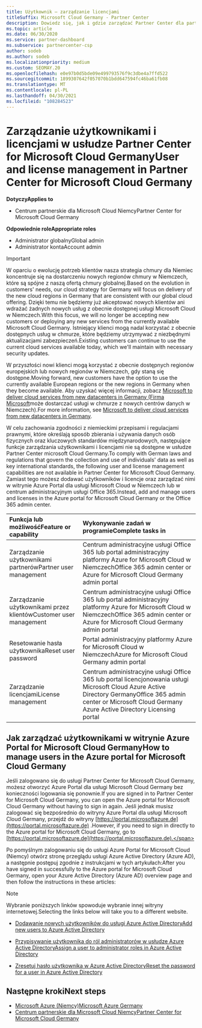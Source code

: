 ```yaml
---
title: Użytkownik — zarządzanie licencjami
titleSuffix: Microsoft Cloud Germany - Partner Center
description: Dowiedz się, jak i gdzie zarządzać Partner Center dla partnerów, klientów i licencji usługi Microsoft Cloud w Niemczech, a także resetowania haseł.
ms.topic: article
ms.date: 06/30/2020
ms.service: partner-dashboard
ms.subservice: partnercenter-csp
author: sodeb
ms.author: sodeb
ms.localizationpriority: medium
ms.custom: SEOMAY.20
ms.openlocfilehash: e0e97b0d5bde09e499793576f9c3dbe4a7ffd522
ms.sourcegitcommit: 1899307642f057070b1bdd647594fc46ba61fb08
ms.translationtype: MT
ms.contentlocale: pl-PL
ms.lasthandoff: 04/30/2021
ms.locfileid: "108284523"
---
```

# <a name="user-and-license-management-in-partner-center-for-microsoft-cloud-germany"></a><span data-ttu-id="3d343-103">Zarządzanie użytkownikami i licencjami w usłudze Partner Center for Microsoft Cloud Germany</span><span class="sxs-lookup"><span data-stu-id="3d343-103">User and license management in Partner Center for Microsoft Cloud Germany</span></span>

<span data-ttu-id="3d343-104">**Dotyczy**</span><span class="sxs-lookup"><span data-stu-id="3d343-104">**Applies to**</span></span>

- <span data-ttu-id="3d343-105">Centrum partnerskie dla Microsoft Cloud Niemcy</span><span class="sxs-lookup"><span data-stu-id="3d343-105">Partner Center for Microsoft Cloud Germany</span></span>

<span data-ttu-id="3d343-106">**Odpowiednie role**</span><span class="sxs-lookup"><span data-stu-id="3d343-106">**Appropriate roles**</span></span>

- <span data-ttu-id="3d343-107">Administrator globalny</span><span class="sxs-lookup"><span data-stu-id="3d343-107">Global admin</span></span>
- <span data-ttu-id="3d343-108">Administrator konta</span><span class="sxs-lookup"><span data-stu-id="3d343-108">Account admin</span></span>

> [!IMPORTANT]
> <span data-ttu-id="3d343-109">W oparciu o ewolucję potrzeb klientów nasza strategia chmury dla Niemiec koncentruje się na dostarczeniu nowych regionów chmury w Niemczech, które są spójne z naszą ofertą chmury globalnej.</span><span class="sxs-lookup"><span data-stu-id="3d343-109">Based on the evolution in customers' needs, our cloud strategy for Germany will focus on delivery of the new cloud regions in Germany that are consistent with our global cloud offering.</span></span> <span data-ttu-id="3d343-110">Dzięki temu nie będziemy już akceptować nowych klientów ani wdrażać żadnych nowych usług z obecnie dostępnej usługi Microsoft Cloud w Niemczech.</span><span class="sxs-lookup"><span data-stu-id="3d343-110">With this focus, we will no longer be accepting new customers or deploying any new services from the currently available Microsoft Cloud Germany.</span></span> <span data-ttu-id="3d343-111">Istniejący klienci mogą nadal korzystać z obecnie dostępnych usług w chmurze, które będziemy utrzymywać z niezbędnymi aktualizacjami zabezpieczeń.</span><span class="sxs-lookup"><span data-stu-id="3d343-111">Existing customers can continue to use the current cloud services available today, which we'll maintain with necessary security updates.</span></span>
>  
> <span data-ttu-id="3d343-112">W przyszłości nowi klienci mogą korzystać z obecnie dostępnych regionów europejskich lub nowych regionów w Niemczech, gdy staną się dostępne.</span><span class="sxs-lookup"><span data-stu-id="3d343-112">Moving forward, new customers have the option to use the currently available European regions or the new regions in Germany when they become available.</span></span> <span data-ttu-id="3d343-113">Aby uzyskać więcej informacji, zobacz [Microsoft to deliver cloud services from new datacenters in Germany (Firma Microsoft](https://news.microsoft.com/europe/2018/08/31/microsoft-to-deliver-cloud-services-from-new-datacentres-in-germany-in-2019-to-meet-evolving-customer-needs/)może dostarczać usługi w chmurze z nowych centrów danych w Niemczech).</span><span class="sxs-lookup"><span data-stu-id="3d343-113">For more information, see [Microsoft to deliver cloud services from new datacenters in Germany](https://news.microsoft.com/europe/2018/08/31/microsoft-to-deliver-cloud-services-from-new-datacentres-in-germany-in-2019-to-meet-evolving-customer-needs/).</span></span>

<span data-ttu-id="3d343-114">W celu zachowania zgodności z niemieckimi przepisami i regulacjami prawnymi, które określają sposób zbierania i używania danych osób fizycznych oraz kluczowych standardów międzynarodowych, następujące funkcje zarządzania użytkownikami i licencjami nie są dostępne w usłudze Partner Center microsoft Cloud Germany.</span><span class="sxs-lookup"><span data-stu-id="3d343-114">To comply with German laws and regulations that govern the collection and use of individuals' data as well as key international standards, the following user and license management capabilities are not available in Partner Center for Microsoft Cloud Germany.</span></span> <span data-ttu-id="3d343-115">Zamiast tego możesz dodawać użytkowników i licencje oraz zarządzać nimi w witrynie Azure Portal dla usługi Microsoft Cloud w Niemczech lub w centrum administracyjnym usługi Office 365.</span><span class="sxs-lookup"><span data-stu-id="3d343-115">Instead, add and manage users and licenses in the Azure portal for Microsoft Cloud Germany or the Office 365 admin center.</span></span>

<span data-ttu-id="3d343-116">Funkcja lub możliwość</span><span class="sxs-lookup"><span data-stu-id="3d343-116">Feature or capability</span></span> | <span data-ttu-id="3d343-117">Wykonywanie zadań w programie</span><span class="sxs-lookup"><span data-stu-id="3d343-117">Complete tasks in</span></span>
:--- | :---
<span data-ttu-id="3d343-118">Zarządzanie użytkownikami partnerów</span><span class="sxs-lookup"><span data-stu-id="3d343-118">Partner user management</span></span> | <span data-ttu-id="3d343-119">Centrum administracyjne usługi Office 365 lub portal administracyjny platformy Azure for Microsoft Cloud w Niemczech</span><span class="sxs-lookup"><span data-stu-id="3d343-119">Office 365 admin center or Azure for Microsoft Cloud Germany admin portal</span></span>
<span data-ttu-id="3d343-120">Zarządzanie użytkownikami przez klientów</span><span class="sxs-lookup"><span data-stu-id="3d343-120">Customer user management</span></span> | <span data-ttu-id="3d343-121">Centrum administracyjne usługi Office 365 lub portal administracyjny platformy Azure for Microsoft Cloud w Niemczech</span><span class="sxs-lookup"><span data-stu-id="3d343-121">Office 365 admin center or Azure for Microsoft Cloud Germany admin portal</span></span>
<span data-ttu-id="3d343-122">Resetowanie hasła użytkownika</span><span class="sxs-lookup"><span data-stu-id="3d343-122">Reset user password</span></span> | <span data-ttu-id="3d343-123">Portal administracyjny platformy Azure for Microsoft Cloud w Niemczech</span><span class="sxs-lookup"><span data-stu-id="3d343-123">Azure for Microsoft Cloud Germany admin portal</span></span>
<span data-ttu-id="3d343-124">Zarządzanie licencjami</span><span class="sxs-lookup"><span data-stu-id="3d343-124">License management</span></span> | <span data-ttu-id="3d343-125">Centrum administracyjne usługi Office 365 lub portal licencjonowania usługi Microsoft Cloud Azure Active Directory Germany</span><span class="sxs-lookup"><span data-stu-id="3d343-125">Office 365 admin center or Microsoft Cloud Germany Azure Active Directory Licensing portal</span></span>

## <a name="how-to-manage-users-in-the-azure-portal-for-microsoft-cloud-germany"></a><span data-ttu-id="3d343-126">Jak zarządzać użytkownikami w witrynie Azure Portal for Microsoft Cloud Germany</span><span class="sxs-lookup"><span data-stu-id="3d343-126">How to manage users in the Azure portal for Microsoft Cloud Germany</span></span> 

<span data-ttu-id="3d343-127">Jeśli zalogowano się do usługi Partner Center for Microsoft Cloud Germany, możesz otworzyć Azure Portal dla usługi Microsoft Cloud Germany bez konieczności logowania się ponownie.</span><span class="sxs-lookup"><span data-stu-id="3d343-127">If you are signed in to Partner Center for Microsoft Cloud Germany, you can open the Azure portal for Microsoft Cloud Germany without having to sign in again.</span></span> <span data-ttu-id="3d343-128">Jeśli jednak musisz zalogować się bezpośrednio do witryny Azure Portal dla usługi Microsoft Cloud Germany, przejdź do witryny [https://portal.microsoftazure.de](https://portal.microsoftazure.de) .</span><span class="sxs-lookup"><span data-stu-id="3d343-128">However, if you need to sign in directly to the Azure portal for Microsoft Cloud Germany, go to [https://portal.microsoftazure.de](https://portal.microsoftazure.de).</span></span> 

<span data-ttu-id="3d343-129">Po pomyślnym zalogowaniu się do usługi Azure Portal for Microsoft Cloud (Niemcy) otwórz stronę przeglądu usługi Azure Active Directory (Azure AD), a następnie postępuj zgodnie z instrukcjami w tych artykułach:</span><span class="sxs-lookup"><span data-stu-id="3d343-129">After you have signed in successfully to the Azure portal for Microsoft Cloud Germany, open your Azure Active Directory (Azure AD) overview page and then follow the instructions in these articles:</span></span>

> [!NOTE]  
> <span data-ttu-id="3d343-130">Wybranie poniższych linków spowoduje wybranie innej witryny internetowej.</span><span class="sxs-lookup"><span data-stu-id="3d343-130">Selecting the links below will take you to a different website.</span></span>

-  [<span data-ttu-id="3d343-131">Dodawanie nowych użytkowników do usługi Azure Active Directory</span><span class="sxs-lookup"><span data-stu-id="3d343-131">Add new users to Azure Active Directory</span></span>](/azure/active-directory/active-directory-users-create-azure-portal)

-  [<span data-ttu-id="3d343-132">Przypisywanie użytkownika do ról administratorów w usłudze Azure Active Directory</span><span class="sxs-lookup"><span data-stu-id="3d343-132">Assign a user to administrator roles in Azure Active Directory</span></span>](/azure/active-directory/active-directory-users-assign-role-azure-portal)

-  [<span data-ttu-id="3d343-133">Zresetuj hasło użytkownika w Azure Active Directory</span><span class="sxs-lookup"><span data-stu-id="3d343-133">Reset the password for a user in Azure Active Directory</span></span>](/azure/active-directory/active-directory-users-reset-password-azure-portal)

## <a name="next-steps"></a><span data-ttu-id="3d343-134">Następne kroki</span><span class="sxs-lookup"><span data-stu-id="3d343-134">Next steps</span></span>

-  [<span data-ttu-id="3d343-135">Microsoft Azure (Niemcy)</span><span class="sxs-lookup"><span data-stu-id="3d343-135">Microsoft Azure Germany</span></span>](https://azure.microsoft.com/global-infrastructure/germany/)
-  [<span data-ttu-id="3d343-136">Centrum partnerskie dla Microsoft Cloud Niemcy</span><span class="sxs-lookup"><span data-stu-id="3d343-136">Partner Center for Microsoft Cloud Germany</span></span>](partner-center-for-microsoft-cloud-germany.md)
